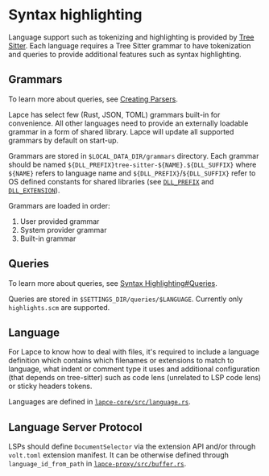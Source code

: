 # Syntax highlighting

Language support such as tokenizing and highlighting is provided by [Tree Sitter][tree-sitter-website]. Each language requires a Tree Sitter grammar to have tokenization and queries to provide additional features such as syntax highlighting.

## Grammars

To learn more about queries, see [Creating Parsers][tree-sitter-parsers].

Lapce has select few (Rust, JSON, TOML) grammars built-in for convenience. All other languages need to provide an externally loadable grammar in a form of shared library. Lapce will update all supported grammars by default on start-up.

Grammars are stored in `$LOCAL_DATA_DIR/grammars` directory. Each grammar should be named `${DLL_PREFIX}tree-sitter-${NAME}.${DLL_SUFFIX}` where `${NAME}` refers to language name and `${DLL_PREFIX}`/`${DLL_SUFFIX}` refer to OS defined constants for shared libraries (see [`DLL_PREFIX`][rust-dll-prefix] and [`DLL_EXTENSION`][rust-dll-extension]).

Grammars are loaded in order:

  1. User provided grammar
  2. System provider grammar
  3. Built-in grammar

## Queries

To learn more about queries, see [Syntax Highlighting#Queries][tree-sitter-queries].

Queries are stored in `$SETTINGS_DIR/queries/$LANGUAGE`. Currently only `highlights.scm` are supported.

## Language

For Lapce to know how to deal with files, it's required to include a language definition which contains which filenames or extensions to match to language, what indent or comment type it uses and additional configuration (that depends on tree-sitter) such as code lens (unrelated to LSP code lens) or sticky headers tokens.

Languages are defined in [`lapce-core/src/language.rs`][lapce-core-language].

## Language Server Protocol

LSPs should define `DocumentSelector` via the extension API and/or through `volt.toml` extension manifest.
It can be otherwise defined through `language_id_from_path` in [`lapce-proxy/src/buffer.rs`][lapce-proxy-buffer].

[lapce-core-language]: https://github.com/lapce/lapce/blob/master/lapce-core/src/language.rs
[lapce-proxy-buffer]: https://github.com/lapce/lapce/blob/master/lapce-proxy/src/buffer.rs
[rust-dll-prefix]: https://doc.rust-lang.org/std/env/consts/constant.DLL_PREFIX.html
[rust-dll-extension]: https://doc.rust-lang.org/std/env/consts/constant.DLL_EXTENSION.html
[tree-sitter-website]: https://tree-sitter.github.io
[tree-sitter-parsers]: https://tree-sitter.github.io/tree-sitter/creating-parsers
[tree-sitter-queries]: https://tree-sitter.github.io/tree-sitter/syntax-highlighting#queries
